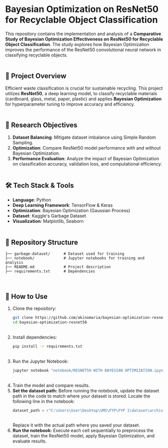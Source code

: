 # Bayesian Optimization on ResNet50 for Recyclable Object Classification

This repository contains the implementation and analysis of a **Comparative Study of Bayesian Optimization Effectiveness on ResNet50 for Recyclable Object Classification**. The study explores how Bayesian Optimization improves the performance of the ResNet50 convolutional neural network in classifying recyclable objects.
<br><br>

## 📌 Project Overview
Efficient waste classification is crucial for sustainable recycling. This project utilizes **ResNet50**, a deep learning model, to classify recyclable materials (cardboard, glass, metal, paper, plastic) and applies **Bayesian Optimization** for hyperparameter tuning to improve accuracy and efficiency.
<br><br>

## 🔬 Research Objectives
1. **Dataset Balancing**: Mitigate dataset imbalance using Simple Random Sampling.
2. **Optimization**: Compare ResNet50 model performance with and without Bayesian Optimization.
3. **Performance Evaluation**: Analyze the impact of Bayesian Optimization on classification accuracy, validation loss, and computational efficiency.
<br><br>

## 🛠️ Tech Stack & Tools
- **Language**: Python
- **Deep Learning Framework**: TensorFlow & Keras
- **Optimization**: Bayesian Optimization (Gaussian Process)
- **Dataset**: Kaggle's Garbage Dataset
- **Visualization**: Matplotlib, Seaborn
<br><br>

## 📂 Repository Structure
```
├── garbage-dataset/      # Dataset used for training
├── notebook/             # Jupyter notebooks for training and analysis
├── README.md             # Project description
├── requirements.txt      # Dependencies
```
<br>

## 🚀 How to Use
1. Clone the repository:
   ```sh
   git clone https://github.com/akinomaria/bayesian-optimization-resnet50.git
   cd bayesian-optimization-resnet50
   ```
   <br>
2. Install dependencies:
   ```sh
   pip install -r requirements.txt
   ```
   <br>
3. Run the Jupyter Notebook:
   ```sh
   jupyter notebook "notebook/RESNET50 WITH BAYESIAN OPTIMIZATION.ipynb"
   ```
   <br>
4. Train the model and compare results. <br>
5. **Set the dataset path:** Before running the notebook, update the dataset path in the code to match where your dataset is stored. Locate the following line in the notebook:
   ```python
   dataset_path = r"C:\Users\User\Desktop\UMS\FYP\FYP 1\dataset\archive\garbage-dataset"
   ```
   <br>
   Replace it with the actual path where you saved your dataset.
6. **Run the notebook:** Execute each cell sequentially to preprocess the dataset, train the ResNet50 model, apply Bayesian Optimization, and evaluate results.
   <br>
